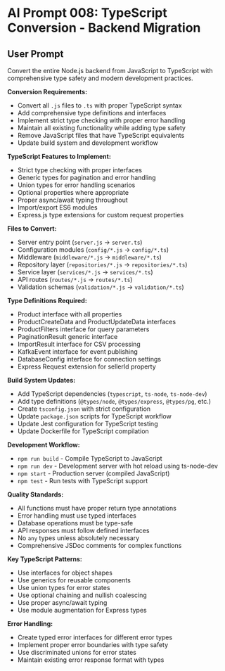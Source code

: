 # AI Prompt 008: TypeScript Conversion - Backend Migration

## User Prompt

Convert the entire Node.js backend from JavaScript to TypeScript with comprehensive type safety and modern development practices.

**Conversion Requirements:**
- Convert all `.js` files to `.ts` with proper TypeScript syntax
- Add comprehensive type definitions and interfaces
- Implement strict type checking with proper error handling
- Maintain all existing functionality while adding type safety
- Remove JavaScript files that have TypeScript equivalents
- Update build system and development workflow

**TypeScript Features to Implement:**
- Strict type checking with proper interfaces
- Generic types for pagination and error handling
- Union types for error handling scenarios
- Optional properties where appropriate
- Proper async/await typing throughout
- Import/export ES6 modules
- Express.js type extensions for custom request properties

**Files to Convert:**
- Server entry point (`server.js` → `server.ts`)
- Configuration modules (`config/*.js` → `config/*.ts`)
- Middleware (`middleware/*.js` → `middleware/*.ts`)
- Repository layer (`repositories/*.js` → `repositories/*.ts`)
- Service layer (`services/*.js` → `services/*.ts`)
- API routes (`routes/*.js` → `routes/*.ts`)
- Validation schemas (`validation/*.js` → `validation/*.ts`)

**Type Definitions Required:**
- Product interface with all properties
- ProductCreateData and ProductUpdateData interfaces
- ProductFilters interface for query parameters
- PaginationResult generic interface
- ImportResult interface for CSV processing
- KafkaEvent interface for event publishing
- DatabaseConfig interface for connection settings
- Express Request extension for sellerId property

**Build System Updates:**
- Add TypeScript dependencies (`typescript`, `ts-node`, `ts-node-dev`)
- Add type definitions (`@types/node`, `@types/express`, `@types/pg`, etc.)
- Create `tsconfig.json` with strict configuration
- Update `package.json` scripts for TypeScript workflow
- Update Jest configuration for TypeScript testing
- Update Dockerfile for TypeScript compilation

**Development Workflow:**
- `npm run build` - Compile TypeScript to JavaScript
- `npm run dev` - Development server with hot reload using ts-node-dev
- `npm start` - Production server (compiled JavaScript)
- `npm test` - Run tests with TypeScript support

**Quality Standards:**
- All functions must have proper return type annotations
- Error handling must use typed interfaces
- Database operations must be type-safe
- API responses must follow defined interfaces
- No `any` types unless absolutely necessary
- Comprehensive JSDoc comments for complex functions

**Key TypeScript Patterns:**
- Use interfaces for object shapes
- Use generics for reusable components
- Use union types for error states
- Use optional chaining and nullish coalescing
- Use proper async/await typing
- Use module augmentation for Express types

**Error Handling:**
- Create typed error interfaces for different error types
- Implement proper error boundaries with type safety
- Use discriminated unions for error states
- Maintain existing error response format with types
